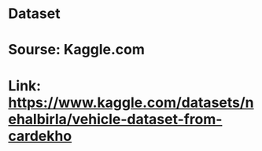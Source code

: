 # Dataset
# Sourse: Kaggle.com
# Link: https://www.kaggle.com/datasets/nehalbirla/vehicle-dataset-from-cardekho
